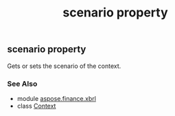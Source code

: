 ﻿---
title: scenario property
second_title: Aspose.Finance for Python via .NET API References
description: 
type: docs
weight: 60
url: /python-net/aspose.finance.xbrl/context/scenario/
is_root: false
---

## scenario property


Gets or sets the scenario of the context.

### See Also
* module [aspose.finance.xbrl](../../)
* class [Context](/finance/python-net/aspose.finance.xbrl/context)
